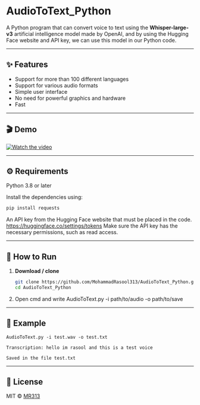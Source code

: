 # AudioToText_Python
A Python program that can convert voice to text using the **Whisper-large-v3** artificial intelligence model made by OpenAI, and by using the Hugging Face website and API key, we can use this model in our Python code.

---

## ✨ Features

- Support for more than 100 different languages
- Support for various audio formats
- Simple user interface
- No need for powerful graphics and hardware
- Fast

---

## 🎬 Demo

[![Watch the video](https://img.youtube.com/vi/CH5A-6afRy4/0.jpg)](https://www.youtube.com/watch?v=CH5A-6afRy4)

---

## ⚙️ Requirements

Python 3.8 or later

Install the dependencies using:

```bash
pip install requests
```

An API key from the Hugging Face website that must be placed in the code.
https://huggingface.co/settings/tokens
  Make sure the API key has the necessary permissions, such as read access.

---

## 🏁 How to Run

1. **Download / clone**
   ```bash
   git clone https://github.com/MohammadRasool313/AudioToText_Python.git
   cd AudioToText_Python
   ```
2. Open cmd and write AudioToText.py -i path/to/audio -o path/to/save

---

## 🧪 Example

```
AudioToText.py -i test.wav -o test.txt

Transcription: hello im rasool and this is a test voice

Saved in the file test.txt
```

---

## 📄 License

MIT © [MR313](https://github.com/MohammadRasool313)
